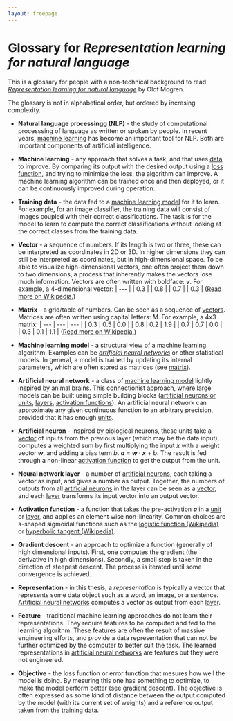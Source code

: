 ```yaml
---
layout: freepage
---
```


# Glossary for *Representation learning for natural language*

This is a glossary for people with a non-technical background to read 
[*Representation learning for natural language*](http://mogren.one/phd)
by Olof Mogren.

The glossary is not in alphabetical order, but ordered by incresing complexity.


<a name="nlp"></a>
* **Natural language processingg (NLP)** - the study of computational processsing of language as written or spoken by people. In recent years, [machine learning](#machinelearning) has become an important tool for NLP. Both are important components of artificial intelligence.

<a name="machinelearning"></a>
* **Machine learning** - any approach that solves a task, and that uses [data](#trainingdata) to improve. By comparing its output with the desired output using a [loss function](#objective), and trying to minimize the loss, the algorithm can improve. A machine learning algorithm can be trained once and then deployed, or it can be continuously improved during operation.

<a name="trainingdata"></a>
* **Training data** - the data fed to a [machine learning model](#mlmodel) for it to learn. For example, for an image classifier, the training data will consist of images coupled with their correct classifications. The task is for the model to learn to compute the correct classifications without looking at the correct classes from the training data.

<a name="vector"></a>
* **Vector** - a sequence of numbers. If its length is two or three, these can be interpreted as coordinates in 2D or 3D. In higher dimensions they can still be interpreted as coordinates, but in high-dimensional space. To be able to visualize high-dimensional vectors, one often project them down to two dimensions, a process that inherently makes the vectors lose much information. Vectors are often written with boldface: ***v***. For example, a 4-dimensional vector:
| --- |
| 0.3 |
| 0.8 |
| 0.7 |
| 0.3 |
([Read more on Wikipedia.](https://en.wikipedia.org/wiki/Row_and_column_vectors))

<a name="matrix"></a>
* **Matrix** - a grid/table of numbers. Can be seen as a sequence of [vectors](#vector). Matrices are often written using capital letters: *M*. For example, a 4x3 matrix:
| --- | --- | --- |
| 0.3 | 0.5 | 0.0 |
| 0.8 | 0.2 | 1.9 |
| 0.7 | 0.7 | 0.0 |
| 0.3 | 0.1 | 1.1 |
([Read more on Wikipedia.](https://en.wikipedia.org/wiki/Matrix_(mathematics))) 

<a name="mlmodel"></a>
* **Machine learning model** - a structural view of a machine learning algorithm. Examples can be [*artificial neural networks*](ann) or other statistical models. In general, a model is trained by updating its internal parameters, which are often stored as matrices (see [matrix](#matrix)).

<a name="ann"></a>
* **Artificial neural network** - a class of [machine learning model](#mlmodel) lightly inspired by animal brains. This connectionist approach, where large models can be built using simple building blocks ([artificial neurons or units](#artificialneuron), [layers](#layer), [activation functions](#activationfunction)). An artificial neural network can approximate any given continuous function to an arbitrary precision, provided that it has enough [units](#artificialneuron).

<a name="artificialneuron"></a>
* **Artificial neuron** - inspired by biological neurons, these units take a [vector](#vector) of inputs from the previous layer (which may be the data input), computes a weighted sum by first multiplying the input ***x*** with a weight vector ***w***, and adding a bias term *b*. ***a*** = ***w*** &middot; ***x*** + b. The result is fed through a non-linear [activation function](#activationfunction) to get the output from the unit.

<a name="layer"></a>
* **Neural network layer** - a number of [artificial neurons](#artificialneuron), each taking a vector as input, and gives a number as output. Together, the numbers of outputs from all [artificial neurons](#artificialneuron) in the layer can be seen as a [vector](#vector), and each [layer](#layer) transforms its input vector into an output vector.

<a name="activationfunction"></a>
* **Activation function** - a function that takes the pre-activation ***a*** in a [unit](#artificialneuron) or [layer](#layer), and applies an element wise non-linearity. Common choices are s-shaped sigmoidal functions such as the [logistic function (Wikipedia)](https://en.wikipedia.org/wiki/Logistic_function) or [hyperbolic tangent (Wikipedia)](https://en.wikipedia.org/wiki/Hyperbolic_function#Tanh).

<a name="gradientdescent"></a>
* **Gradient descent** - an approach to optimize a function (generally of high dimensional inputs). First, one computes the gradient (the derivative in high dimensions). Secondly, a small step is taken in the direction of steepest descent. The process is iterated until some convergence is achieved.

<a name="representation"></a>
* **Representation** - in this thesis, a *representation* is typically a vector that represents some data object such as a word, an image, or a sentence. [Artificial neural networks](#ann) computes a vector as output from each [layer](#layer).

<a name="feature"></a>
* **Feature** - traditional machine learning approaches do not learn their representations. They require features to be computed and fed to the learning algorithm. These features are often the result of massive engineering efforts, and provide a data representation that can not be further optimized by the computer to better suit the task. The learned representations in [artificial neural networks](#ann) are features but they were not engineered.

<a name="objective"></a>
* **Objective** - the loss function or error function that mesures how well the model is doing. By mesuring this one has something to optimize, to make the model perform better (see [gradient descent](#gradientdescent)). The objective is often expressed as some kind of distance between the output computed by the model (with its current set of weights) and a reference output taken from the [training data](#trainingdata).






